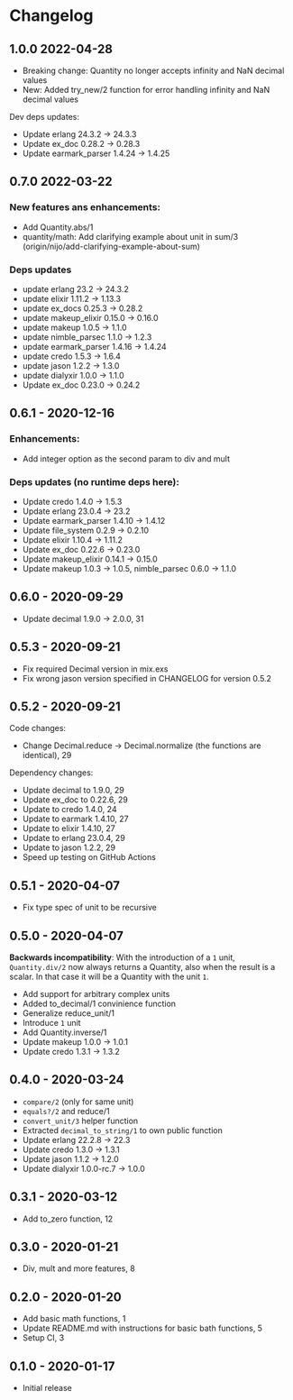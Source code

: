 # Changelog

## 1.0.0 2022-04-28

* Breaking change: Quantity no longer accepts infinity and NaN decimal values
* New: Added try_new/2 function for error handling infinity and NaN decimal values

Dev deps updates:

* Update erlang 24.3.2 -> 24.3.3
* Update ex_doc 0.28.2 -> 0.28.3
* Update earmark_parser 1.4.24 -> 1.4.25

## 0.7.0 2022-03-22

### New features ans enhancements:

* Add Quantity.abs/1
* quantity/math: Add clarifying example about unit in sum/3 (origin/nijo/add-clarifying-example-about-sum)

### Deps updates

* update erlang 23.2 -> 24.3.2
* update elixir 1.11.2 -> 1.13.3
* update ex_docs 0.25.3 -> 0.28.2
* update makeup_elixir 0.15.0 -> 0.16.0
* update makeup 1.0.5 -> 1.1.0
* update nimble_parsec 1.1.0 -> 1.2.3
* update earmark_parser 1.4.16 -> 1.4.24
* update credo 1.5.3 -> 1.6.4
* update jason 1.2.2 -> 1.3.0
* update dialyxir 1.0.0 -> 1.1.0
* Update ex_doc 0.23.0 -> 0.24.2

## 0.6.1 - 2020-12-16

### Enhancements:

* Add integer option as the second param to div and mult

### Deps updates (no runtime deps here):

* Update credo 1.4.0 -> 1.5.3
* Update erlang 23.0.4 -> 23.2
* Update earmark_parser 1.4.10 -> 1.4.12
* Update file_system 0.2.9 -> 0.2.10
* Update elixir 1.10.4 -> 1.11.2
* Update ex_doc 0.22.6 -> 0.23.0
* Update makeup_elixir 0.14.1 -> 0.15.0
* Update makeup 1.0.3 -> 1.0.5, nimble_parsec 0.6.0 -> 1.1.0

## 0.6.0 - 2020-09-29

* Update decimal 1.9.0 -> 2.0.0, 31

## 0.5.3 - 2020-09-21

* Fix required Decimal version in mix.exs
* Fix wrong jason version specified in CHANGELOG for version 0.5.2

## 0.5.2 - 2020-09-21

Code changes:

* Change Decimal.reduce -> Decimal.normalize (the functions are identical), 29

Dependency changes:

* Update decimal to 1.9.0, 29
* Update ex_doc to 0.22.6, 29
* Update to credo 1.4.0, 24
* Update to earmark 1.4.10, 27
* Update to elixir 1.4.10, 27
* Update to erlang 23.0.4, 29
* Update to jason 1.2.2, 29
* Speed up testing on GitHub Actions

## 0.5.1 - 2020-04-07

* Fix type spec of unit to be recursive

## 0.5.0 - 2020-04-07

**Backwards incompatibility**: With the introduction of a `1` unit, `Quantity.div/2` now always returns a Quantity,
also when the result is a scalar. In that case it will be a Quantity with the unit `1`.

* Add support for arbitrary complex units
* Added to_decimal/1 convinience function
* Generalize reduce_unit/1
* Introduce `1` unit
* Add Quantity.inverse/1
* Update makeup 1.0.0 -> 1.0.1
* Update credo 1.3.1 -> 1.3.2

## 0.4.0 - 2020-03-24

* `compare/2` (only for same unit)
* `equals?/2` and reduce/1
* `convert_unit/3` helper function
* Extracted `decimal_to_string/1` to own public function
* Update erlang 22.2.8 -> 22.3
* Update credo 1.3.0 -> 1.3.1
* Update jason 1.1.2 -> 1.2.0
* Update dialyxir 1.0.0-rc.7 -> 1.0.0

## 0.3.1 - 2020-03-12

* Add to_zero function, 12

## 0.3.0 - 2020-01-21

* Div, mult and more features, 8

## 0.2.0 - 2020-01-20

* Add basic math functions, 1
* Update README.md with instructions for basic bath functions, 5
* Setup CI, 3

## 0.1.0 - 2020-01-17

* Initial release
